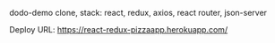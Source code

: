 dodo-demo clone, 
stack: react, redux, axios, react router, json-server

Deploy URL: https://react-redux-pizzaapp.herokuapp.com/

